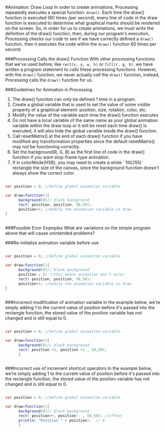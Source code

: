 #Animation:  Draw Loop
In order to create animations,  Processing repeatedly executes a special function: `draw()`.  Each time the draw() function is executed (60 times /per second), every line of code in the draw function is executed to determine what graphical marks should be rendered on the screen.  So, in order for us to create animations, we must write the definition of the draw() function, then, during our program's execution, Processing checks our code to see if we have correctly defined a ``draw()`` function, then it executes the code within the ``draw()`` function 60 times per second.  

###Processing Calls the draw() Function
With other processing functions that we've used before, like ``rect(x, y, w, h)`` or ``fill(r, g, b)``, we have written a program statement to *calls* these processing functions.  However, with the ``draw()`` function, we never actually *call* the ``draw()`` function, instead, Processing calls the ``draw()`` function for us.

###Guidelines for Animation in Processing
1.  The draw() function can only be defined 1 time in a program.  
2.  Create a global variable that is used to set the value of some visible property of a graphical element: position, size, rotation, color, etc.
3.  Modify the value of the variable each time the draw() function executes
4.  Do not have a local variable of the same name as your global animation variable within the draw loop or it will be reset each time draw() is executed, it will also hide the global variable inside the draw() function.
5.  Call resetMatrix() at the end of each draw() function if you have modified any transformation properties since the default resetMatrix() may not be functioning correctly.
6.  Set the background(R, G, B) as the first line of code in the draw() function if you want stop-frame type animation.  
7.  If in colorMode(HSB), you may need to create a white ``fill(255)` rectangle the size of the canvas, since the background function doesn't always show the correct color.



```java

var position = 0; //define global animation variable

var draw=function(){
      background(0)// black background
      rect( position, position, 50,50);
      position++; //modify the animation variable in draw
}
      
```

###Possible Error Examples
What are variations on the simple program above that will cause unintended problems?

###Re-initialize animation variable before use
```java

var position = 0; //define global animation variable

var draw=function(){
      background(0)// black background
      position = 0; //this means animation won't occur
      rect( position, position, 50,50);
      position++; //modify the animation variable in draw
}
      
```

###Incorrect modification of animation variable
In the example below, we're simply adding 1 to the current value of position before it's passed into the rectangle function, the stored value of the position variable has not changed and is still equal to 0.
```java

var position = 0; //define global animation variable

var draw=function(){
      background(0)// black background
      rect( position +1, position +1 , 50,50);
      }
      
```

###Incorrect use of increment shortcut operators
In the example below, we're simply adding 1 to the current value of position before it's passed into the rectangle function, the stored value of the position variable has not changed and is still equal to 0.
```java

var position = 0; //define global animation variable

var draw=function(){
      background(0)// black background
      rect( position++, position-- , 50,50); //offest
      println( "Position " + position);  // 0
      }
      
```





  


